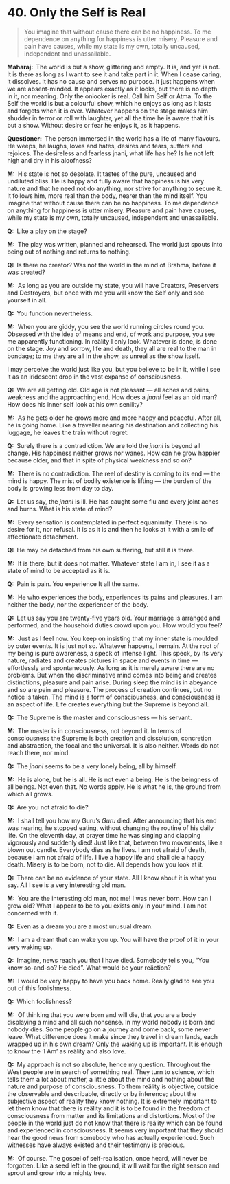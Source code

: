 # 40. Only the Self is Real

>You imagine that without cause there can be no happiness. To me dependence on anything for happiness is utter misery. Pleasure and pain have causes, while my state is my own, totally uncaused, independent and unassailable.

**Maharaj:**&ensp;The world is but a show, glittering and empty. It is, and yet is not. It is there as long as I want to see it and take part in it. When I cease caring, it dissolves. It has no cause and serves no purpose. It just happens when we are absent-minded. It appears exactly as it looks, but there is no depth in it, nor meaning. Only the onlooker is real. Call him Self or <span data-tippy-content="The Supreme Self, the individual soul. <em>Atman</em> is beyond all the three <em>gunas</em> of <em>prakriti</em>. It is not the <em>atman</em> that acts but only the <em>prakriti</em>.">Atma</span>. To the Self the world is but a colourful show, which he enjoys as long as it lasts and forgets when it is over. Whatever happens on the stage makes him shudder in terror or roll with laughter, yet all the time he is aware that it is but a show. Without desire or fear he enjoys it, as it happens.

**Questioner:**&ensp;The person immersed in the world has a life of many flavours. He weeps, he laughs, loves and hates, desires and fears, suffers and rejoices. The desireless and fearless <span data-tippy-content="The knower, especially of the higher knowledge derived from meditation; “closely related to the knowledge of Brahman”.">jnani</span>, what life has he? Is he not left high and dry in his aloofness?

**M:**&ensp;His state is not so desolate. It tastes of the pure, uncaused and undiluted bliss. He is happy and fully aware that happiness is his very nature and that he need not do anything, nor strive for anything to secure it. It follows him, more real than the body, nearer than the mind itself. You imagine that without cause there can be no happiness. To me dependence on anything for happiness is utter misery. Pleasure and pain have causes, while my state is my own, totally uncaused, independent and unassailable.

**Q:**&ensp;Like a play on the stage?

**M:**&ensp;The play was written, planned and rehearsed. The world just spouts into being out of nothing and returns to nothing.

**Q:**&ensp;Is there no creator? Was not the world in the mind of <span data-tippy-content="One of the gods of the Hindu trinity: Brahma, the creator; Vishnu, the preserver; Shiva, the destroyer.">Brahma</span>, before it was created?

**M:**&ensp;As long as you are outside my state, you will have Creators, Preservers and Destroyers, but once with me you will know the Self only and see yourself in all.

**Q:**&ensp;You function nevertheless.

**M:**&ensp;When you are giddy, you see the world running circles round you. Obsessed with the idea of means and end, of work and purpose, you see me apparently functioning. In reälity I only look. Whatever is done, is done on the stage. Joy and sorrow, life and death, they all are real to the man in bondage; to me they are all in the show, as unreal as the show itself. 

I may perceive the world just like you, but you believe to be in it, while I see it as an iridescent drop in the vast expanse of consciousness.

**Q:**&ensp;We are all getting old. Old age is not pleasant — all aches and pains, weakness and the approaching end. How does a *jnani* feel as an old man? How does his inner self look at his own senility?

**M:**&ensp;As he gets older he grows more and more happy and peaceful. After all, he is going home. Like a traveller nearing his destination and collecting his luggage, he leaves the train without regret.

**Q:**&ensp;Surely there is a contradiction. We are told the *jnani* is beyond all change. His happiness neither grows nor wanes. How can he grow happier because older, and that in spite of physical weakness and so on?

**M:**&ensp;There is no contradiction. The reel of destiny is coming to its end — the mind is happy. The mist of bodily existence is lifting — the burden of the body is growing less from day to day.

**Q:**&ensp;Let us say, the *jnani* is ill. He has caught some flu and every joint aches and burns. What is his state of mind?

**M:**&ensp;Every sensation is contemplated in perfect equanimity. There is no desire for it, nor refusal. It is as it is and then he looks at it with a smile of affectionate detachment.

**Q:**&ensp;He may be detached from his own suffering, but still it is there.

**M:**&ensp;It is there, but it does not matter. Whatever state I am in, I see it as a state of mind to be accepted as it is.

**Q:**&ensp;Pain is pain. You experience It all the same.

**M:**&ensp;He who experiences the body, experiences its pains and pleasures. I am neither the body, nor the experiencer of the body.

**Q:**&ensp;Let us say you are twenty-five years old. Your marriage is arranged and performed, and the household duties crowd upon you. How would you feel?

**M:**&ensp;Just as I feel now. You keep on insisting that my inner state is moulded by outer events. It is just not so. Whatever happens, I remain. At the root of my being is pure awareness, a speck of intense light. This speck, by its very nature, radiates and creates pictures in space and events in time — effortlessly and spontaneously. As long as it is merely aware there are no problems. But when the discriminative mind comes into being and creates distinctions, pleasure and pain arise. During sleep the mind is in abeyance and so are pain and pleasure. The process of creation continues, but no notice is taken. The mind is a form of consciousness, and consciousness is an aspect of life. Life creates everything but the Supreme is beyond all.

**Q:**&ensp;The Supreme is the master and consciousness — his servant.

**M:**&ensp;The master is in consciousness, not beyond it. In terms of consciousness the Supreme is both creation and dissolution, concretion and abstraction, the focal and the universal. It is also neither. Words do not reach there, nor mind.

**Q:**&ensp;The *jnani* seems to be a very lonely being, all by himself.

**M:**&ensp;He is alone, but he is all. He is not even a being. He is the beingness of all beings. Not even that. No words apply. He is what he is, the ground from which all grows.

**Q:**&ensp;Are you not afraid to die?

**M:**&ensp;I shall tell you how my <span data-tippy-content="Spiritual teacher, preceptor.">Guru</span>’s *Guru* died. After announcing that his end was nearing, he stopped eating, without changing the routine of his daily life. On the eleventh day, at prayer time he was singing and clapping vigorously and suddenly died! Just like that, between two movements, like a blown out candle. Everybody dies as he lives. I am not afraid of death, because I am not afraid of life. I live a happy life and shall die a happy death. Misery is to be born, not to die. All depends how you look at it.

**Q:**&ensp;There can be no evidence of your state. All I know about it is what you say. All I see is a very interesting old man.

**M:**&ensp;You are the interesting old man, not me! I was never born. How can I grow old? What I appear to be to you exists only in your mind. I am not concerned with it.

**Q:**&ensp;Even as a dream you are a most unusual dream.

**M:**&ensp;I am a dream that can wake you up. You will have the proof of it in your very waking up.

**Q:**&ensp;Imagine, news reach you that I have died. Somebody tells you, “You know so-and-so? He died”. What would be your reäction?

**M:**&ensp;I would be very happy to have you back home. Really glad to see you out of this foolishness.

**Q:**&ensp;Which foolishness?

**M:**&ensp;Of thinking that you were born and will die, that you are a body displaying a mind and all such nonsense. In my world nobody is born and nobody dies. Some people go on a journey and come back, some never leave. What difference does it make since they travel in dream lands, each wrapped up in his own dream? Only the waking up is important. It is enough to know the ‘I Am’ as reälity and also love.

**Q:**&ensp;My approach is not so absolute, hence my question. Throughout the West people are in search of something real. They turn to science, which tells them a lot about matter, a little about the mind and nothing about the nature and purpose of consciousness. To them reälity is objective, outside the observable and describable, directly or by inference; about the subjective aspect of reälity they know nothing. It is extremely important to let them know that there is reälity and it is to be found in the freedom of consciousness from matter and its limitations and distortions. Most of the people in the world just do not know that there is reälity which can be found and experienced in consciousness. It seems very important that they should hear the good news from somebody who has actually experienced. Such witnesses have always existed and their testimony is precious.

**M:**&ensp;Of course. The gospel of self-realisation, once heard, will never be forgotten. Like a seed left in the ground, it will wait for the right season and sprout and grow into a mighty tree.

<script>
export default {
  props: ["slot-key"],
  mounted () {
    tippy("[data-tippy-content]", {allowHTML: true});
  }
}
</script>